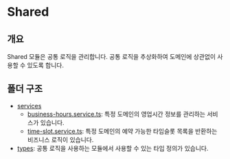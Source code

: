 # Shared

## 개요

Shared 모듈은 공통 로직을 관리합니다.
공통 로직을 추상화하여 도메인에 상관없이 사용할 수 있도록 합니다.

## 폴더 구조

- [services](./services)
  - [business-hours.service.ts](./services/business-hours.service.ts): 특정 도메인의 영업시간 정보를 관리하는 서비스가 있습니다.
  - [time-slot.service.ts](./services/time-slot.service.ts): 특정 도메인의 예약 가능한 타임슬롯 목록을 반환하는 비즈니스 로직이 있습니다.
- [types](./types): 공통 로직을 사용하는 모듈에서 사용할 수 있는 타입 정의가 있습니다.